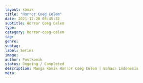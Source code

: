 ```yaml
---
layout: komik
title: "Horror Coeg Celem"
date: 2021-12-20 05:45:32
subtitle: Horror Coeg Celem
type: 
category: horror-coeg-celem
tag: 
genre: 
subtag: 
label: Series
image: 
author: Postkomik
status: Ongoing / Completed
description: Manga Komik Horror Coeg Celem | Bahasa Indonesia
meta: 
---
```

